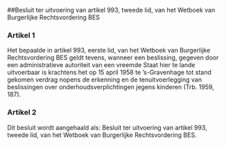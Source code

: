 <meta http-equiv='Content-Type' content='text/html; charset=utf-8' />

##Besluit ter uitvoering van artikel 993, tweede lid, van het Wetboek van Burgerlijke Rechtsvordering BES

### Artikel  1  

Het bepaalde in artikel 993, eerste lid, van het Wetboek van Burgerlijke Rechtsvordering BES geldt tevens, wanneer een beslissing, gegeven door een administratieve autoriteit van een vreemde Staat hier te lande uitvoerbaar is krachtens het op 15 april 1958 te ’s-Gravenhage tot stand gekomen verdrag nopens de erkenning en de tenuitvoerlegging van beslissingen over onderhoudsverplichtingen jegens kinderen (Trb. 1959, 187). 

### Artikel  2  

Dit besluit wordt aangehaald als: Besluit ter uitvoering van artikel 993, tweede lid, van het Wetboek van Burgerlijke Rechtsvordering BES. 
